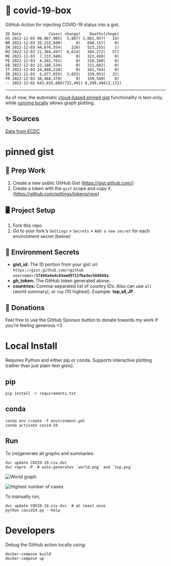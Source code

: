# 🏥 covid-19-box

GitHub Action for injecting COVID-19 status into a gist.

```
ID Date            Cases( change)    Deaths(chnge)
US 2022-12-03 98,967,905(  5,887) 1,081,957(   19)
BR 2022-12-03 35,232,600(      0)   690,157(    0)
IN 2022-12-03 44,676,554(    226)   523,255(    1)
RU 2022-12-03 21,304,497(  6,614)   384,272(   57)
ME 2022-12-03  7,133,940(      0)   323,499(    0)
PE 2022-12-03  4,282,761(      0)   218,268(    0)
GB 2022-12-03 23,188,534(      0)   211,882(    0)
IT 2022-12-03 24,488,228(      0)   181,764(    0)
ID 2022-12-03  6,677,655(  3,655)   159,953(   32)
FR 2022-12-03 38,468,379(      0)   159,549(    0)
-- 2022-12-02 643,035,689(732,491) 6,599,494(2,172)
```

---

As of now, the automatic [cloud-based pinned gist](#pinned-gist) functionality is text-only;
while [running locally](#local-install) allows graph plotting.

## ✨ Sources

[Data from ECDC](https://www.ecdc.europa.eu/en/publications-data/download-todays-data-geographic-distribution-covid-19-cases-worldwide)

# pinned gist

## 🎒 Prep Work
1. Create a new public GitHub Gist (https://gist.github.com/)
1. Create a token with the `gist` scope and copy it. (https://github.com/settings/tokens/new)

## 🖥 Project Setup
1. Fork this repo
1. Go to your fork's `Settings` > `Secrets` > `Add a new secret` for each environment secret (below)

## 🤫 Environment Secrets
- **gist_id:** The ID portion from your gist url `https://gist.github.com/<github username>/`**`37496a4e4c84aed9711fbe3ec560888a`**.
- **gh_token:** The GitHub token generated above.
- **countries:** Comma-separated list of country IDs. Also can use `all` (world summary), or `top` (10 highest). Example: **top,all,JP**.

## 💸 Donations

Feel free to use the GitHub Sponsor button to donate towards my work if you're feeling generous <3

# Local Install

Requires Python and either pip or conda. Supports interactive plotting (rather than just plain-text gists).

## pip

```
pip install -r requirements.txt
```

## conda

```
conda env create -f environment.yml
conda activate covid-19
```

## Run

To (re)generate all graphs and summaries:

```
dvc update COVID-19.csv.dvc
dvc repro -P  # auto-generates `world.png` and `top.png`
```

![World graph](world.png)

![Highest number of cases](top.png)

To manually run,

```
dvc update COVID-19.csv.dvc  # at least once
python covid19.py --help
```

# Developers

Debug the GitHub action locally using:

```
docker-compose build
docker-compose up
```

